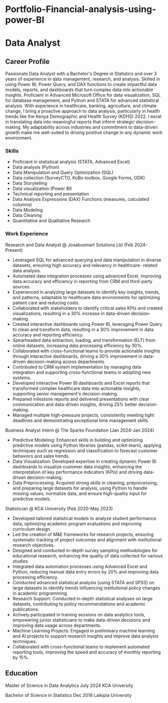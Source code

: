 # Portfolio-Financial-analysis-using-power-BI
# Data Analyst

## Career Profile
Passionate Data Analyst with a Bachelor's Degree in Statistics and over 3 years of experience in data management, research, and analysis. Skilled in using Power BI, Power Query, and DAX functions to create impactful data models, reports, and dashboards that turn complex data into actionable insights. Proficient in Advanced Microsoft Office for data visualization, SQL for database management, and Python and STATA for advanced statistical analysis.
With experience in healthcare, banking, agriculture, and climate change, I bring a proactive approach to data analysis, particularly in health trends like the Kenya Demographic and Health Survey (KDHS) 2022. I excel in translating data into meaningful reports that inform strategic decision-making. My adaptability across industries and commitment to data-driven growth make me well-suited to driving positive change in any dynamic work environment.

### Skills
-	Proficient in statistical analysis (STATA, Advanced Excel)
- Data analysis (Python)
-	Data Manipulation and Query Optimization (SQL)
-	Data collection (SurveyCTO, KoBo toolbox, Google Forms, ODK)
-	Data Storytelling	
-	Data visualization (Power BI)
-	Technical reporting and presentation
-	Data Analysis Expressions (DAX) Functions (measures, calculated columns)
-	Data Modeling
-	Data Cleaning
-	Quantitative and Qualitative Research

### Work Experience
Research and Data Analyst @ Josabusmart Solutions Ltd (Feb 2024-Present)
- Leveraged SQL for advanced querying and data manipulation in diverse datasets, ensuring high accuracy and relevancy in healthcare- 
  related data analysis.
- Automated data integration processes using advanced Excel, improving data accuracy and efficiency in reporting from CRM and third-party 
  sources.
- Experienced in analyzing large datasets to identify key insights, trends, and patterns, adaptable to healthcare data environments for 
  optimizing patient care and reducing costs.
- Collaborated with stakeholders to identify critical sales KPIs and created visualizations, resulting in a 30% increase in data-driven 
  decision-making.
- Created interactive dashboards using Power BI, leveraging Power Query to clean and transform data, resulting in a 30% improvement in 
  data accuracy and reporting efficiency.
- Spearheaded data extraction, loading, and transformation (ELT) from online datasets, increasing data processing efficiency by 30%.
- Collaborated with cross-functional teams to provide actionable insights through interactive dashboards, driving a 30% improvement in 
  data-driven decision-making across departments.
- Contributed to CRM system implementation by managing data integration and supporting cross-functional teams in adopting new systems.
- Developed interactive Power BI dashboards and Excel reports that transformed complex healthcare data into actionable insights, 
  supporting senior management's decision-making.
- Prepared milestone reports and delivered presentations with clear communication and data-driven insights, driving 25% better decision- 
  making.
- Managed multiple high-pressure projects, consistently meeting tight deadlines and demonstrating exceptional time management skills.

Business Analyst Intern @ The Sparks Foundation (Jan 2024-Jan 2024)
- Predictive Modeling: Enhanced skills in building and optimizing predictive models using Python libraries (pandas, scikit-learn), 
  applying techniques such as regression and classification to forecast customer behaviors and sales trends.
- Data Visualization: Developed expertise in creating dynamic Power BI dashboards to visualize customer data insights, enhancing the 
  interpretation of key performance indicators (KPIs) and driving data-driven decision-making.
- Data Preprocessing: Acquired strong skills in cleaning, preprocessing, and preparing large datasets for analysis, using Python to 
  handle missing values, normalize data, and ensure high-quality input for predictive models.

Statistician @ KCA University (Feb 2020-May 2023)
- Developed tailored statistical models to analyze student performance data, optimizing academic program evaluations and improving 
  curriculum design.
- Led the creation of M&E frameworks for research projects, ensuring systematic tracking of project outcomes and alignment with 
  institutional research objectives.
- Designed and conducted in-depth survey sampling methodologies for educational research, enhancing the quality of data collected for 
  various studies.
- Integrated data automation processes using Advanced Excel and Python, reducing manual data entry errors by 20% and improving data 
  processing efficiency.
- Conducted advanced statistical analysis (using STATA and SPSS) on large datasets to identify trends influencing institutional policy 
  changes in academic programming.
- Research Support: Conducted in-depth statistical analyses on large datasets, contributing to policy recommendations and academic 
  publications.
- Actively participated in training sessions on data analytics tools, empowering junior statisticians to make data-driven 
  decisions and improving data usage across departments.
- Machine Learning Projects: Engaged in preliminary machine learning and AI projects to support research insights and improve data 
  analysis techniques.
- Collaborated with cross-functional teams to implement automated reporting tools, improving the speed and accuracy of monthly reporting 
  by 15%.

 ## Education
 Master of Science in Data Analytics								July 2024
 KCA University
 
 Bachelor of Science in Statistics								  Dec 2018
 Laikipia University

 







